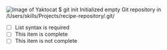 #
![Image of Yaktocat](https://octodex.github.com/images/yaktocat.png)
$ git init
Initialized empty Git repository in /Users/skills/Projects/recipe-repository/.git/

- [ ] List syntax is required
- [ ] This item is complete
- [ ] This item is not complete
